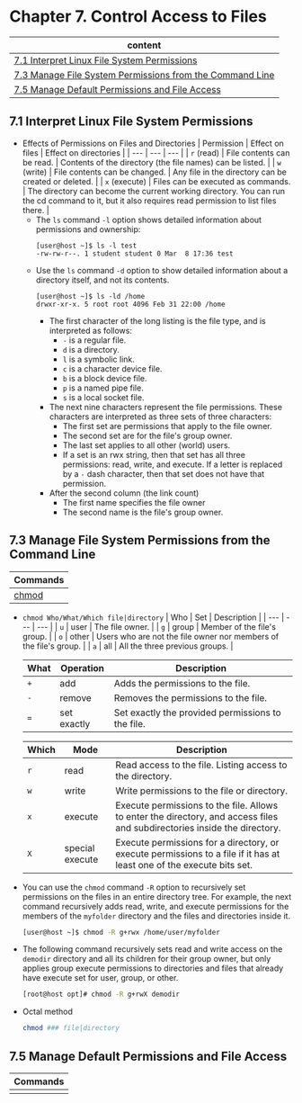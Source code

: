 # Chapter 7. Control Access to Files

| content |
| --- |
| [7.1 Interpret Linux File System Permissions](#7.1) |
| [7.3 Manage File System Permissions from the Command Line](#7.3) |
| [7.5 Manage Default Permissions and File Access](#7.5) |


<a name="7.1"></a>
## 7.1 Interpret Linux File System Permissions

* Effects of Permissions on Files and Directories
  | Permission | Effect on files | Effect on directories |
  | --- | --- | --- |
  | ```r``` (read) | File contents can be read. | Contents of the directory (the file names) can be listed. |
  | ```w``` (write) | File contents can be changed. | Any file in the directory can be created or deleted. |
  | ```x``` (execute) | Files can be executed as commands. | The directory can become the current working directory. You can run the cd command to it, but it also requires read permission to list files there. |
  * The ```ls``` command ```-l``` option shows detailed information about permissions and ownership:
    ```console
    [user@host ~]$ ls -l test
    -rw-rw-r--. 1 student student 0 Mar  8 17:36 test
    ```
  * Use the ```ls``` command ```-d``` option to show detailed information about a directory itself, and not its contents.
    ```console
    [user@host ~]$ ls -ld /home
    drwxr-xr-x. 5 root root 4096 Feb 31 22:00 /home
    ```
    * The first character of the long listing is the file type, and is interpreted as follows:
      * ```-``` is a regular file.
      * ```d``` is a directory.
      * ```l``` is a symbolic link.
      * ```c``` is a character device file.
      * ```b``` is a block device file.
      * ```p``` is a named pipe file.
      * ```s``` is a local socket file.
    * The next nine characters represent the file permissions. These characters are interpreted as three sets of three characters: 
        * The first set are permissions that apply to the file owner. 
        * The second set are for the file's group owner.
        * The last set applies to all other (world) users. 
        * If a set is an rwx string, then that set has all three permissions: read, write, and execute. If a letter is replaced by a ```-``` dash character, then that set does not have that permission.
    * After the second column (the link count)
      * The first name specifies the file owner
      * The second name is the file's group owner.

<a name="7.3"></a>
## 7.3 Manage File System Permissions from the Command Line

| Commands |
| --- |
| [chmod](#chmod) |

<a name="chmod"></a>
* ```chmod Who/What/Which file|directory```
  | Who | Set | Description |
  | --- | --- | --- |
  | ```u``` | user | The file owner. |
  | ```g``` | group | Member of the file's group. |
  | ```o``` | other | Users who are not the file owner nor members of the file's group. |
  | ```a``` | all | All the three previous groups. |

  | What | Operation | Description |
  | --- | --- | --- |
  | ```+``` | add | Adds the permissions to the file. |
  | ```-``` | remove | Removes the permissions to the file. |
  | ```=``` | set exactly | Set exactly the provided permissions to the file. |

  | Which | Mode | Description |
  | --- | --- | --- |
  | ```r``` | read | Read access to the file. Listing access to the directory. |
  | ```w``` | write | Write permissions to the file or directory. |
  | ```x``` | execute | Execute permissions to the file. Allows to enter the directory, and access files and subdirectories inside the directory. |
  | ```X``` | special execute | Execute permissions for a directory, or execute permissions to a file if it has at least one of the execute bits set. |

* You can use the ```chmod``` command ```-R``` option to recursively set permissions on the files in an entire directory tree. For example, the next command recursively adds read, write, and execute permissions for the members of the ```myfolder``` directory and the files and directories inside it.
  ```bash
  [user@host ~]$ chmod -R g+rwx /home/user/myfolder
  ```
  
* The following command recursively sets read and write access on the ```demodir``` directory and all its children for their group owner, but only applies group execute permissions to directories and files that already have execute set for user, group, or other.
  ```bash
  [root@host opt]# chmod -R g+rwX demodir
  ```
  
* Octal method
  ```bash
  chmod ### file|directory
  ```
  

<a name="7.5"></a>
## 7.5 Manage Default Permissions and File Access

| Commands |
| --- |
| [](#) |
